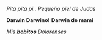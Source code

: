 *Pita pita pi..*
_Pequeño piel de Judas_

**Darwin Darwino!**
__Darwin de mami__

_Mis **bebitos** Dolorenses_
